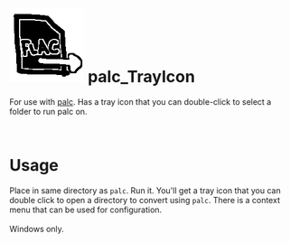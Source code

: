 ﻿# ![logo](palc_logo_half.png) palc_TrayIcon
  
For use with [palc](https://github.com/wompscode/palc). Has a tray icon that you can double-click to select a folder to run palc on.  
  
&nbsp;
# Usage
Place in same directory as `palc`. Run it. You'll get a tray icon that you can double click to open a directory to convert using `palc`. There is a context menu that can be used for configuration.  
&nbsp;  
Windows only.
